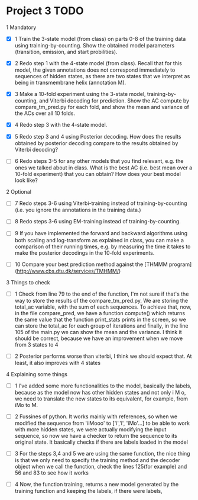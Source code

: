Project 3 TODO
==============

1 Mandatory

*  [X] 1 Train the 3-state model (from class) on parts 0-8 of the training data using training-by-counting.
    Show the obtained model parameters (transition, emission, and start probilities).

*  [X] 2 Redo step 1 with the 4-state model (from class). Recall that for this model, the given annotations does
    not correspond immediately to sequences of hidden states, as there are two states that we interpret as being in
    transmembrane helix (annotation M).

*  [X] 3 Make a 10-fold experiment using the 3-state model, training-by-counting, and Viterbi decoding for prediction.
    Show the AC compute by compare_tm_pred.py for each fold, and show the mean and variance of the ACs over all 10 folds.

*  [X] 4 Redo step 3 with the 4-state model.

*  [X] 5 Redo step 3 and 4 using Posterior decoding. How does the results obtained by posterior decoding compare to the
    results obtained by Viterbi decoding?

*  [ ] 6 Redo steps 3-5 for any other models that you find relevant, e.g. the ones we talked about in class. What is the
    best AC (i.e. best mean over a 10-fold experiment) that you can obtain? How does your best model look like?

2 Optional

*  [ ] 7 Redo steps 3-6 using Viterbi-training instead of training-by-counting (i.e. you ignore the annotations in the
    training data.)

*  [ ] 8 Redo steps 3-6 using EM-training instead of training-by-counting.

*  [ ] 9 If you have implemented the forward and backward algorithms using both scaling and log-transform as explained in
    class, you can make a comparison of their running times, e.g. by measuring the time it takes to make the
    posterior decodings in the 10-fold experiments.

*  [ ] 10 Compare your best prediction method against the [THMMM program] (http://www.cbs.dtu.dk/services/TMHMM/)

3 Things to check

*  [ ] 1 Check from line 79 to the end of the function, I'm not sure if that's the way to store the results of the
    compare_tm_pred.py. We are storing the total_ac variable, with the sum of each sequences. To achieve that, now, in
    the file compare_pred, we have a function compute() which returns the same value that the function print_stats prints
    in the screen, so we can store the total_ac for each group of iterations and finally, in the line 105 of the main.py
    we can show the mean and the variance.
    I think it should be correct, because we have an improvement when we move from 3 states to 4

*  [ ] 2 Posterior performs worse than viterbi, I think we should expect that. At least, it also improves with 4 states


4 Explaining some things

*  [ ] 1 I've added some more functionalities to the model, basically the labels, because as the model now has other
    hidden states and not only i M o, we need to translate the new states to its equivalent, for example, from iMo to M.

*  [ ] 2 Fussines of python. It works mainly with references, so when we modified the sequence from 'iiMooo' to ['i','i',
    'iMo'...] to be able to work with more hidden states, we were actually modifying the input sequence, so now we
    have a checker to return the sequence to its original state. It basically checks if there are labels loaded in the
    model
*  [ ] 3 For the steps 3,4 and 5 we are using the same function, the nice thing is that we only need to specify the training
    method and the decoder object when we call the function, check the lines 125(for example) and 56 and 83 to see how
    it works
*  [ ] 4 Now, the function training, returns a new model generated by the training function and keeping the labels, if there
    were labels,



